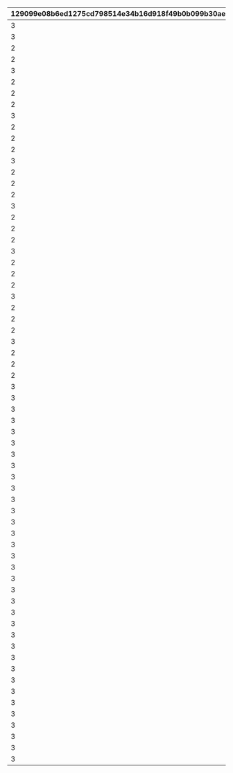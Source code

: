 |129099e08b6ed1275cd798514e34b16d918f49b0b099b30aeecd88103bbfdbe3|98b6d67f0753c5a109d4f9d3fbb13e39a1ad81cae9d4746fdd1a16c08f556f9f|af380c0aa5f2e5c48ec2e0d8ea852adca45beace5b8e44cc8ba7125620d9b905|6284ef37e4ebcd90e6d8284b2d4ba5c98a5716181a4002e564c1a8d731f7e33f|5644157a0f5990a0a4ef6924d23b72344b16b0c6c3e9fad29efde4752d8def85|4e27fb782a6f0c5886fabb1c1969bf31e8db849631d4682f362256274149bf62|bc061636b12fe1562b6d2140ca2481e306d111156e6abd33e3c1a358b9d5d24d|c23bf2f6f572b45a419fe3cd88994d480234b39899324950008425883f1314f0|9c59764c5c0151bda55044dc7cd246b98247f90949085e3d94bec2bec4ae3da7|8f3adaf84a65f42e717fa277f4e00e533635b7ad2c0aa8b0e56abad6e58ef7a1|
| --- | --- | --- | --- | --- | --- | --- | --- | --- | --- |
|3|101|0|0|2|111|0|0|25101|5000000|
|3|201|0|0|2|211|0|0|25101|5000000|
|2|301|0|0|2|311|0|0|25101|5500000|
|2|401|0|0|2|411|0|0|25101|5500000|
|3|501|0|0|2|511|0|0|25101|6000000|
|2|601|0|0|2|611|0|0|25101|6000000|
|2|701|0|0|2|711|0|0|25101|6500000|
|2|801|0|0|2|811|0|0|25101|6500000|
|3|901|0|0|2|911|0|0|25101|7000000|
|2|1001|0|0|2|1011|0|0|25101|7000000|
|2|1101|0|0|2|1111|0|1112|25101|7500000|
|2|1201|0|0|2|1211|0|1212|25101|7500000|
|3|1301|0|0|2|1311|0|0|25101|8000000|
|2|1401|0|0|2|1411|0|0|25101|8000000|
|2|1501|0|0|2|1511|0|0|25101|8500000|
|2|1601|0|0|2|1611|0|0|25101|8500000|
|3|1701|0|0|2|1711|0|0|25101|9000000|
|2|1801|0|0|2|1811|0|1812|25101|9000000|
|2|1901|0|0|2|1911|0|0|25101|9500000|
|2|2001|0|0|2|2011|0|0|25101|9500000|
|3|2101|0|0|2|2111|0|0|25101|10000000|
|2|2201|0|0|2|2211|0|0|25101|10000000|
|2|2301|0|0|2|2311|0|0|25101|10500000|
|2|2401|0|0|2|2411|0|0|25101|10500000|
|3|2501|0|0|2|2511|0|0|25101|11000000|
|2|2601|0|0|2|2611|0|2612|25101|11000000|
|2|2701|0|0|2|2711|0|2712|25101|11500000|
|2|2801|0|0|2|2811|0|2812|25101|11500000|
|3|2901|0|0|2|2911|0|0|25101|12000000|
|2|3001|0|0|2|3011|0|3012|25101|12000000|
|2|3101|0|0|2|3111|0|0|25101|12500000|
|2|3201|0|0|2|3211|0|0|25101|12500000|
|3|3301|0|0|2|3311|0|0|25101|13000000|
|3|3401|0|0|2|3411|0|0|25101|13000000|
|3|3501|0|0|2|3511|0|0|25101|13500000|
|3|3601|0|0|2|3611|0|0|25101|13500000|
|3|3701|0|0|2|3711|0|0|25101|13500000|
|3|3801|0|0|2|3811|0|3812|25101|14000000|
|3|3901|0|0|2|3911|0|0|25101|14000000|
|3|4001|0|0|2|4011|0|0|25101|14000000|
|3|4101|0|0|2|4111|0|0|25101|14500000|
|3|4201|0|0|2|4211|0|4212|25101|14500000|
|3|4301|0|0|2|4311|0|0|25101|14500000|
|3|4401|0|0|2|4411|0|0|25101|15000000|
|3|4501|0|0|2|4511|0|0|25101|15000000|
|3|4601|0|0|2|4611|0|0|25101|15000000|
|3|4701|0|0|2|4711|0|0|25101|15500000|
|3|4801|0|0|2|4811|0|0|25101|15500000|
|3|4901|0|0|2|4911|0|0|25101|15500000|
|3|5001|0|0|2|5011|0|0|25101|16000000|
|3|5101|0|0|2|5111|0|0|25101|16000000|
|3|5201|0|0|2|5211|0|0|25101|16000000|
|3|5301|0|0|2|5311|0|0|25101|16500000|
|3|5401|0|0|2|5411|0|5412|25101|16500000|
|3|5501|0|0|2|5511|0|0|25101|16500000|
|3|5601|0|0|2|5611|0|0|25101|17000000|
|3|5701|0|0|2|5711|0|0|25101|17000000|
|3|5801|0|0|2|5811|0|0|25101|17000000|
|3|5901|0|0|2|5911|0|0|25101|17500000|
|3|6001|0|0|2|6011|0|0|25101|17500000|
|3|6101|0|0|2|6111|0|0|25101|17500000|
|3|6201|0|0|2|6211|0|6212|25101|18000000|
|3|6301|0|0|2|6311|0|0|25101|18000000|
|3|6401|0|0|2|6411|0|0|25101|18000000|
|3|6501|0|0|2|6511|0|0|25101|18500000|
|3|6601|0|0|2|6611|0|0|25101|18500000|